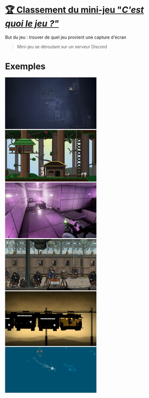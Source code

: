 # [:trophy: Classement du mini-jeu "*C'est quoi le jeu ?"*](https://ssstuart.github.io/C-est-quoi-le-jeu/)

But du jeu : trouver de quel jeu provient une capture d'écran
> Mini-jeu se déroulant sur un serveur Discord

# Exemples
<img src="./examples/001.png" width="300" alt="Un jeu assez sombre, mais lequel..."><img src="./examples/002.png" width="300" alt="Un jeu avec des pixels, bonne question..."><img src="./examples/010.jpg" width="300" alt="Un jeu dans une drôle de boite, mais lequel..."><img src="./examples/170.png" width="300" alt="Un jeu dans une gare, mais lequel..."><img src="./examples/Flash061.png" width="300" alt="Un jeu dans un monorail suspendu, mais lequel..."><img src="./examples/Flash092.png" width="300" alt="Un jeu avec des créatures étranges, mais lequel...">
